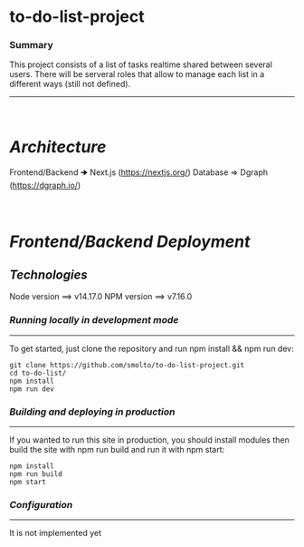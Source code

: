# to-do-list-project

### Summary
This project consists of a list of tasks realtime shared between several users. There will be serveral roles that allow to manage each list in a different ways (still not defined).
* * *
<br/>

# ***Architecture***
Frontend/Backend 🠊 Next.js (https://nextjs.org/)
Database => Dgraph (https://dgraph.io/)
<br/>
<br/>
<br/>

# ***Frontend/Backend Deployment***
## ***Technologies***  
Node version ==> v14.17.0
NPM version ==> v7.16.0

### ***Running locally in development mode***  
* * *
To get started, just clone the repository and run npm install && npm run dev:
```
git clone https://github.com/smolto/to-do-list-project.git
cd to-do-list/
npm install
npm run dev
```

### ***Building and deploying in production***  
* * *
If you wanted to run this site in production, you should install modules then build the site with npm run build and run it with npm start:
```
npm install
npm run build
npm start
```

### ***Configuration***  
* * *
It is not implemented yet
